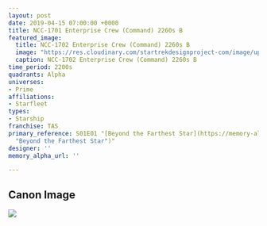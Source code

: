 ```yaml
---
layout: post
date: 2019-04-15 07:00:00 +0000
title: NCC-1701 Enterprise Crew (Command) 2260s B
featured_image:
  title: NCC-1702 Enterprise Crew (Command) 2260s B
  image: "https://res.cloudinary.com/startrekdesignproject-com/image/upload/v1555380689/Enterprise2260sCommandB.png"
  caption: NCC-1702 Enterprise Crew (Command) 2260s B
time_period: 2200s
quadrants: Alpha
universes:
- Prime
affiliations:
- Starfleet
types:
- Starship
franchise: TAS
primary_reference: S01E01 "[Beyond the Farthest Star](https://memory-alpha.fandom.com/wiki/Beyond_the_Farthest_Star
  "Beyond the Farthest Star")"
designer: ''
memory_alpha_url: ''

---
```

## Canon Image

![](https://res.cloudinary.com/startrekdesignproject-com/image/upload/v1555380972/Enterprise2260sCommand1.jpg)